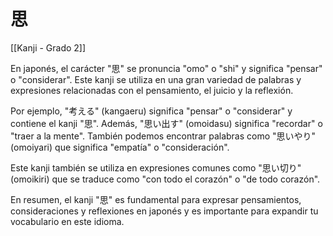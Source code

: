 # 思

[[Kanji - Grado 2]]

En japonés, el carácter "思" se pronuncia "omo" o "shi" y significa "pensar" o "considerar". Este kanji se utiliza en una gran variedad de palabras y expresiones relacionadas con el pensamiento, el juicio y la reflexión.

Por ejemplo, "考える" (kangaeru) significa "pensar" o "considerar" y contiene el kanji "思". Además, "思い出す" (omoidasu) significa "recordar" o "traer a la mente". También podemos encontrar palabras como "思いやり" (omoiyari) que significa "empatía" o "consideración".

Este kanji también se utiliza en expresiones comunes como "思い切り" (omoikiri) que se traduce como "con todo el corazón" o "de todo corazón".

En resumen, el kanji "思" es fundamental para expresar pensamientos, consideraciones y reflexiones en japonés y es importante para expandir tu vocabulario en este idioma.
